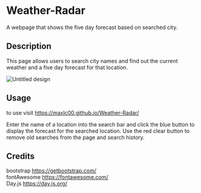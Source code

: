 # Weather-Radar
A webpage that shows the five day forecast based on searched city.

## Description

This page allows users to search city names and find out the current weather and a five day forecast for that location.


![Untitled design](https://github.com/MaxLC00/Weather-Radar/assets/167907843/6b6f692e-8b29-4777-a005-03bcbe8999a0)

## Usage

to use visit https://maxlc00.github.io/Weather-Radar/

Enter the name of a location into the search bar and click the blue button to display the forecast for the searched location. Use the red clear button to remove old searches from the page and search history.

## Credits

bootstrap https://getbootstrap.com/  
fontAwesome https://fontawesome.com/  
Day.js https://day.js.org/  
